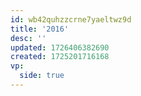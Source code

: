 ```yaml
---
id: wb42quhzzcrne7yaeltwz9d
title: '2016'
desc: ''
updated: 1726406382690
created: 1725201716168
vp:
  side: true
---
```

